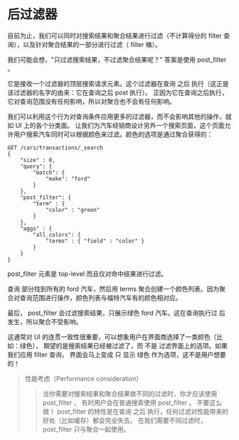 # 后过滤器    
目前为止，我们可以同时对搜索结果和聚合结果进行过滤（不计算得分的 filter 查询），以及针对聚合结果的一部分进行过滤（ filter 桶）。

我们可能会想，"只过滤搜索结果，不过滤聚合结果呢？" 答案是使用 post_filter 。

它是接收一个过滤器的顶层搜索请求元素。这个过滤器在查询 之后 执行（这正是该过滤器的名字的由来：它在查询之后 post 执行）。
正因为它在查询之后执行，它对查询范围没有任何影响，所以对聚合也不会有任何影响。

我们可以利用这个行为对查询条件应用更多的过滤器，而不会影响其他的操作，就如 UI 上的各个分类面。
让我们为汽车经销商设计另外一个搜索页面，这个页面允许用户搜索汽车同时可以根据颜色来过滤。颜色的选项是通过聚合获得的：    
```
GET /cars/transactions/_search
{
    "size" : 0,
    "query": {
        "match": {
            "make": "ford"
        }
    },
    "post_filter": {    
        "term" : {
            "color" : "green"
        }
    },
    "aggs" : {
        "all_colors": {
            "terms" : { "field" : "color" }
        }
    }
}
```   
post_filter 元素是 top-level 而且仅对命中结果进行过滤。       

查询 部分找到所有的 ford 汽车，然后用 terms 聚合创建一个颜色列表。因为聚合对查询范围进行操作，颜色列表与福特汽车有的颜色相对应。    

最后， post_filter 会过滤搜索结果，只展示绿色 ford 汽车。这在查询执行过 后 发生，所以聚合不受影响。    

这通常对 UI 的连贯一致性很重要，可以想象用户在界面商选择了一类颜色（比如：绿色），
期望的是搜索结果已经被过滤了，而 不是 过滤界面上的选项。如果我们应用 filter 查询，
界面会马上变成 只 显示 绿色 作为选项，这不是用户想要的！     

>性能考虑（Performance consideration）    
>>  当你需要对搜索结果和聚合结果做不同的过滤时，你才应该使用 post_filter ， 有时用户会在普通搜索使用 post_filter 。
>> 不要这么做！ post_filter 的特性是在查询 之后 执行，任何过滤对性能带来的好处（比如缓存）都会完全失去。
>> 在我们需要不同过滤时， post_filter 只与聚合一起使用。

